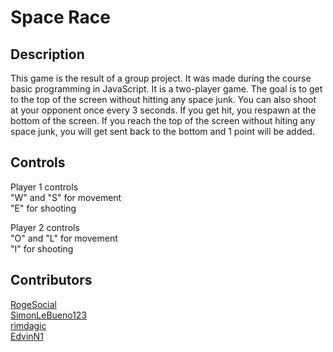 # **Space Race**

## **Description**

This game is the result of a group project. It was made during the course basic programming in JavaScript. It is a two-player game. The goal is to get to the top of the screen without hitting any space junk. You can also shoot at your opponent once every 3 seconds. If you get hit, you respawn at the bottom of the screen. If you reach the top of the screen without hiting any space junk, you will get sent back to the bottom and 1 point will be added.

## **Controls**

Player 1 controls <br>
"W" and "S" for movement <br>
"E" for shooting <br> 

Player 2 controls <br>
"O" and "L" for movement <br>
"I" for shooting <br> 

## **Contributors**
 
[RogeSocial](https://github.com/RogeSocial) <br>
[SimonLeBueno123](https://github.com/SimonLeBuono123) <br>
[rimdagic](https://github.com/rimdagic) <br>
[EdvinN1](https://github.com/EdvinN1) <br>